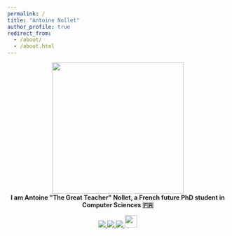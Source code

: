 ```yaml
---
permalink: /
title: "Antoine Nollet"
author_profile: true
redirect_from: 
  - /about/
  - /about.html
---
```


<div align="center">
    <img src="https://the-gtn.github.io/files/hello.gif" align="center" height="" width="300" />
</div>

<div align="center" width="200"> <strong> I am Antoine "The Great Teacher" Nollet, a French future PhD student in Computer Sciences 🇫🇷 </strong></div>

<p align="center">
    <a href="mailto:antoine.nollet@ens-rennes.fr">
        <img src="https://img.shields.io/badge/mail-%23ff4343.svg?&style=for-the-badge&logo=gmail&logoColor=white" />
    </a>
    <a href="https://discordapp.com/users/502400618913202177">
        <img src="https://img.shields.io/badge/Discord-7289DA?style=for-the-badge&logo=discord&logoColor=white" />
    </a>
    <a href="https://www.linkedin.com/in/antoine-nollet/">
        <img src="https://img.shields.io/badge/LinkedIn-0077B5?style=for-the-badge&logo=linkedin&logoColor=white" />
    </a>
    <a href="https://antoinenollet3.wixsite.com/presentation">
        <img height="28px" src="https://svgshare.com/i/13xt.svg" />
    </a>
</p>

<!--
**The-GTN/The-GTN** is a ✨ _special_ ✨ repository because its `README.md` (this file) appears on your GitHub profile.

Here are some ideas to get you started:

- 🔭 I’m currently working on ...
- 🌱 I’m currently learning ...
- 👯 I’m looking to collaborate on ...
- 🤔 I’m looking for help with ...
- 💬 Ask me about ...
- 📫 How to reach me: ...
- 😄 Pronouns: ...
- ⚡ Fun fact: ...
-->
